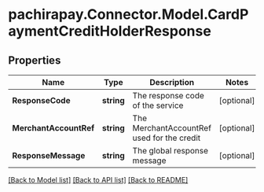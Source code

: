
# pachirapay.Connector.Model.CardPaymentCreditHolderResponse

## Properties

Name | Type | Description | Notes
------------ | ------------- | ------------- | -------------
**ResponseCode** | **string** | The response code of the service | [optional] 
**MerchantAccountRef** | **string** | The MerchantAccountRef used for the credit | [optional] 
**ResponseMessage** | **string** | The global response message | [optional] 

[[Back to Model list]](../README.md#documentation-for-models)
[[Back to API list]](../README.md#documentation-for-api-endpoints)
[[Back to README]](../README.md)

